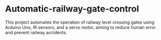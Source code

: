 # Automatic-railway-gate-control
This project automates the operation of railway level crossing gates using Arduino Uno, IR sensors, and a servo motor, aiming to reduce human error and prevent railway accidents.
